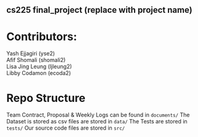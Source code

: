 ## cs225 final_project (replace with project name)
# Contributors:  
Yash Ejjagiri (yse2) \
Afif Shomali (shomali2) \
Lisa Jing Leung (ljleung2) \
Libby Codamon (ecoda2) 

# Repo Structure
Team Contract, Proposal & Weekly Logs can be found in `documents/`
The Dataset is stored as csv files are stored in `data/`
The Tests are stored in `tests/`
Our source code files are stored in `src/`
